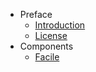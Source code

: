 - Preface
  - [Introduction](/)
  - [License](/pages/license)
- Components
  - [Facile](/pages/components/facile)
  

&nbsp;